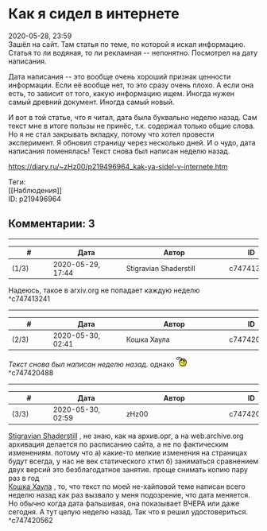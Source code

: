 Как я сидел в интернете
=======================

  
2020-05-28, 23:59  
 Зашёл на сайт. Там статья по теме, по которой я искал информацию. Статья то ли водяная, то ли рекламная -- непонятно. Посмотрел на дату написания.   
   
 Дата написания -- это вообще очень хороший признак ценности информации. Если её вообще нет, то это сразу очень плохо. А если она есть, то зависит от того, какую информацию ищем. Иногда нужен самый древний документ. Иногда самый новый.   
   
 И вот в той статье, что я читал, дата была буквально неделю назад. Сам текст мне в итоге пользы не принёс, т.к. содержал только общие слова. Но я не стал закрывать вкладку, потому что хотел провести эксперимент. Я обновил страницу через несколько дней. И о чудо, дата написания поменялась! Текст снова был написан неделю назад.   
  
<https://diary.ru/~zHz00/p219496964_kak-ya-sidel-v-internete.htm>  
  
Теги:  
[[Наблюдения]]  
ID: p219496964  


Комментарии: 3
--------------

  


---



|         #         |              Дата              |                     Автор                     |           ID           |
| --- | --- | --- | --- |
| (1/3) | 2020-05-29, 17:44 | Stigravian Shaderstill | c747413241 |

  
 Надеюсь, такое в arxiv.org не попадает каждую неделю   
 ^c747413241

---



|         #         |              Дата              |                     Автор                     |           ID           |
| --- | --- | --- | --- |
| (2/3) | 2020-05-30, 02:41 | Кошка Хаула | c747420488 |

  
  *Текст снова был написан неделю назад.*  однако ![:hmm:](pics/10098045.gif)   
 ^c747420488

---



|         #         |              Дата              |                     Автор                     |           ID           |
| --- | --- | --- | --- |
| (3/3) | 2020-05-30, 02:59 | zHz00 | c747420562 |

  
  [Stigravian Shaderstill](http://stigravian.diary.ru "Science, Death, Rock-n-Roll")  , не знаю, как на архив.орг, а на web.archive.org архивация делается по расписанию сайта, а не по фактическим изменениям. потому что а) какие-то мелкие изменения на страницах будут всегда, у нас не век статического хтмл б) заниматься сравнением двух версий это безблагодатное занятие. проще снимать копию пару раз в год   
  [Кошка Хаула](http://rianna88.diary.ru "Старое логово дракона")  , то, что текст по моей не-хайповой теме написан всего неделю назад как раз вызвало у меня подозрение, что дата меняется. Но обычно когда дата фальшивая, она показывает ВЧЕРА или даже сегодня. А тут целую неделю назад. Так что я решил удостовериться.   
 ^c747420562